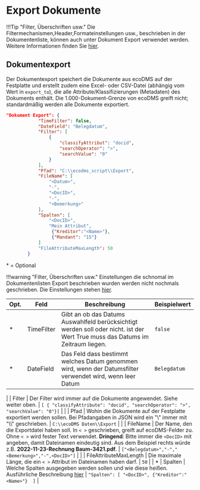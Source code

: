 # Export Dokumente

!!!Tip "Filter, Überschriften usw."
    Die Filtermechanismen,Header,Formateinstellungen usw., beschrieben in der Dokumentenliste, können auch unter Dokument Export verwendet werden. Weitere Informationen finden Sie [hier](003config_doclist.md).

## Dokumentexport

Der Dokumentexport speichert die Dokumente aus ecoDMS auf der Festplatte und erstellt zudem eine Excel- oder CSV-Datei (abhängig vom Wert in ```export_to```), die alle Attribute/Klassifizierungen (Metadaten) des Dokuments enthält. Die 1.000-Dokument-Grenze von ecoDMS greift nicht; standardmäßig werden alle Dokumente exportiert.
``` JSON title="Dokumentexport"
"Dokument Export": {
            "TimeFilter": false,
            "DateField": "Belegdatum",
            "Filter": [
                {
                    "classifyAttribut": "docid",
                    "searchOperator": ">",
                    "searchValue": "0"
                }
            ],
            "Pfad": "C:\\ecodms_script\\Export",
            "FileName": [
                "<Datum>",
                "-",
                "<DocID>",
                "-",
                "<Bemerkung>"
            ],
            "Spalten": [
                "<DocID>",
                "Mein Attribut",
                 {"Kreditor":"<Name>"},
                 {"Mandant": "15"}
            ]
            "FileAttributeMaxLength": 50
        }
```

\* = Optional


!!!warning "Filter, Überschriften usw."
    Einstellungen die schnomal im Dokumentenlisten Export beschrieben wurden werden nicht nochmals geschrieben. Die Einstellungen stehen  [hier](003config_doclist.md).


| Opt. | Feld                   | Beschreibung                                                                                                                                                                                                                                                                                                    | Beispielwert                                                                        |
| ---- | ---------------------- | --------------------------------------------------------------------------------------------------------------------------------------------------------------------------------------------------------------------------------------------------------------------------------------------------------------- | ----------------------------------------------------------------------------------- |
| *    | TimeFilter | Gibt an ob das Datums Auswahlfeld berücksichtigt werden soll oder nicht.  ist der Wert True muss das Datums im Zeitraum liegen.                                 | ```false```                                                                       |
| *    | DateField        | Das Feld dass bestimmt welches Datum genommen wird, wenn der Datumsfilter verwendet wird, wenn leer Datum                                                        | ```Belegdatum ```                                                                      |

|      | Filter                 | Der Filter wird immer auf die Dokumente angewendet. Siehe weiter oben.                                                                                                                                                                                                                                          | ```[ { "classifyAttribute": "docid", "searchOperator": ">", "searchValue": "0"}]``` |
|      | Pfad                   | Wohin die Dokumente auf der Festplatte exportiert werden sollen. Bei Pfadangaben in JSON wird ein "\\" immer mit "\\\\" geschrieben.                                                                                                                                                                            | ```C:\\ecoDMS Daten\\Export```                                                      |
|      | FileName               | Der Name, den die Exportdatei haben soll. In ```< >``` geschrieben, greift auf ecoDMS-Felder zu. Ohne ```< >``` wird fester Text verwendet. **Dringend**: Bitte immer die ```<DocID>``` mit angeben, damit Dateinamen eindeutig sind. Aus dem Beispiel rechts würde z.B. **2022-11-23-Rechnung Baum-3421.pdf**. | ```["<Belegdatum>","-","<Bemerkung>","-",<DocID>"]```                               |
|      | FileAttributeMaxLength | Die maximale Länge, die ein ```< >``` Attribut im Dateinamen haben darf.                                                                                                                                                                                                                                        | ```50```                                                                            |
| *    | Spalten    | Welche Spalten ausgegeben werden sollen und wie diese heißen. Ausführliche Beschreibung [hier](003config_doclist.md)                                                                          | ```"Spalten": [ "<DocID>", {"Kreditor":"<Name>"}  ]```                           |
